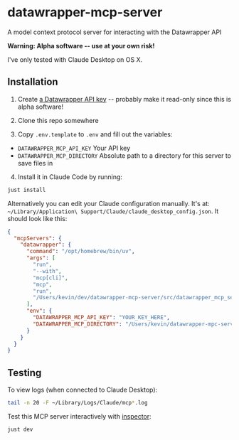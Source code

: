 # datawrapper-mcp-server

A model context protocol server for interacting with the Datawrapper API

**Warning: Alpha software -- use at your own risk!**

I've only tested with Claude Desktop on OS X.

## Installation

1. Create [a Datawrapper API key](https://app.datawrapper.de/account/api-tokens) -- probably make it read-only since this is alpha software!

2. Clone this repo somewhere

3. Copy `.env.template` to `.env` and fill out the variables:

- `DATAWRAPPER_MCP_API_KEY` Your API key
- `DATAWRAPPER_MCP_DIRECTORY` Absolute path to a directory for this server to save files in

4. Install it in Claude Code by running:

```bash
just install
```

Alternatively you can edit your Claude configuration manually. It's at: `~/Library/Application\ Support/Claude/claude_desktop_config.json`. It should look like this:

```json
{
  "mcpServers": {
    "datawrapper": {
      "command": "/opt/homebrew/bin/uv",
      "args": [
        "run",
        "--with",
        "mcp[cli]",
        "mcp",
        "run",
        "/Users/kevin/dev/datawrapper-mcp-server/src/datawrapper_mcp_server/server.py"
      ],
      "env": {
        "DATAWRAPPER_MCP_API_KEY": "YOUR_KEY_HERE",
        "DATAWRAPPER_MCP_DIRECTORY": "/Users/kevin/datawrapper-mpc-server-files"
      }
    }
  }
}
```

## Testing

To view logs (when connected to Claude Desktop):

```bash
tail -n 20 -F ~/Library/Logs/Claude/mcp*.log
```

Test this MCP server interactively with [inspector](https://github.com/modelcontextprotocol/inspector):

```bash
just dev
```
